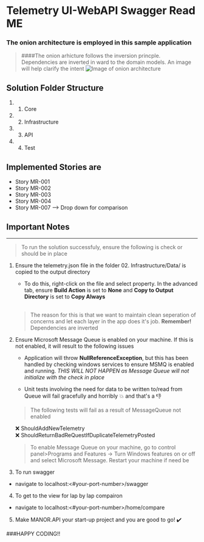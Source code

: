 # Telemetry UI-WebAPI Swagger Read ME

### The onion architecture is employed in this sample application
> ####The onion arhicture follows the inversion princple. Dependencies are inverted in ward to the domain models. An image will help clarify the intent
![Image of onion architecture](https://sbrakl.files.wordpress.com/2014/11/111814_1006_onionarchit6.png?w=625)

Solution Folder Structure
---
1. 01. Core
2. 02. Infrastructure
3. 03. API
4. 04. Test

Implemented Stories are
---
+ Story MR-001
+ Story MR-002
+ Story MR-003
+ Story MR-004
+ Story MR-007 --> Drop down for comparison

## Important Notes
---
> To run the solution successfuly, ensure the following is check or should be in place

1. Ensure the telemetry.json file in the folder 02. Infrastructure/Data/ is copied to the output directory
    +  To do this, right-click on the file and select property. In the advanced tab, ensure **Build Action** is set to **None** and **Copy        to Output Directory** is set to **Copy Always** <br/><br/>

    > The reason for this is that we want to maintain clean seperation of concerns and let each layer in the app does it's job.          **Remember!** Dependencies are inverted
    
2. Ensure Microsoft Message Queue is enabled on your machine. If this is not enabled, it will result to the following issues
   + Application will throw **NullReferenceException**, but this has been handled by checking windows services to ensure MSMQ is enabled        and running. _THIS WILL NOT HAPPEN as Message Queue will not initialize with the check in place_
   
   + Unit tests involving the need for data to be written to/read from Queue will fail gracefully and horribly :boom: and that's a :thumbsdown:
   
   > The following tests will fail as a result of MessageQueue not enabled
   
    :x: ShouldAddNewTelemetry <br/>
    :x:  ShouldReturnBadReQuestIfDuplicateTelemetryPosted
    
    > To enable Message Queue on your machine, go to control panel>Programs and Features -> Turn Windows features on or off and select Microsoft Message. Restart your machine if need be
   
3. To run swagger
 + navigate to localhost:<#your-port-number>/swagger
 
 
4. To get to the view for lap by lap compairon
  + navigate to localhost:<#your-port-number>/home/compare
  
5. Make MANOR.API your start-up project and you are good to go! :heavy_check_mark:


###HAPPY CODING!!
